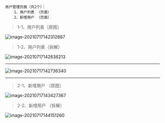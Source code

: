 ~~~
用户管理页面（共2个）：
	1、用户列表 （页面）
	2、新增用户 （页面）
~~~



> 1-1、用户列表（原图）

![image-20210717142312887](https://gitee.com/sheep-are-flying-in-the-sky/my-picture/raw/master/picture9/image-20210717142312887.png)



> 1-2、用户列表（拆解）

![image-20210717142636213](https://gitee.com/sheep-are-flying-in-the-sky/my-picture/raw/master/picture9/image-20210717142636213.png)

---

![image-20210717142736340](https://gitee.com/sheep-are-flying-in-the-sky/my-picture/raw/master/picture9/image-20210717142736340.png)

---



> 2-1、新增用户 （原图）

![image-20210717143427367](https://gitee.com/sheep-are-flying-in-the-sky/my-picture/raw/master/picture9/image-20210717143427367.png)



> 2-2、新增用户 （拆解）

![image-20210717144151260](https://gitee.com/sheep-are-flying-in-the-sky/my-picture/raw/master/picture9/image-20210717144151260.png)
